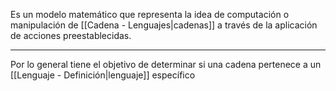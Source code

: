 Es un modelo matemático que representa la idea de computación o manipulación de [[Cadena - Lenguajes|cadenas]] a través de la aplicación de acciones preestablecidas.
***
Por lo general tiene el objetivo de determinar si una cadena pertenece a un [[Lenguaje - Definición|lenguaje]] específico